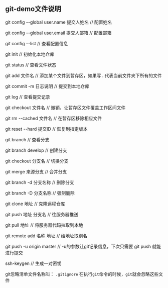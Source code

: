 ## git-demo文件说明

git config --global user.name 提交人姓名     // 配置姓名

git config --global user.email 提交人邮箱     // 配置邮箱

git config --list     // 查看配置信息

git init 	// 初始化本地仓库

git status 	 //  查看文件状态

git add 文件名 	// 添加某个文件到暂存区，如果写 .  代表当前文件夹下所有的文件

git commit -m 日志说明     // 提交到本地仓库

git log     // 查看提交记录

git checkout 文件名     // 撤销，让暂存区文件覆盖工作区间文件

git rm --cached 文件名   	// 在暂存区移除相应文件

git reset --hard 提交ID  	// 恢复到指定版本

git branch       // 查看分支

git branch develop     // 创建分支

git checkout 分支名     // 切换分支

git merge 来源分支     // 合并分支

git branch -d 分支名称    // 删除分支

git branch -D 分支名称   // 强制删除

git clone 地址     //  克隆远程仓库

git push 地址 分支名      // 往服务器推送

git pull 地址       // 将服务器代码拉取到本地

git remote add 名称 地址    //  给地址取别名

git push -u origin master      // -u的参数让git记录信息，下次只需要 git push 就能进行提交

ssh-keygen   // 生成一对密钥



git忽略清单文件名称叫： `.gitignore`     在执行`git`命令的时候，`git`就会忽略这些文件
